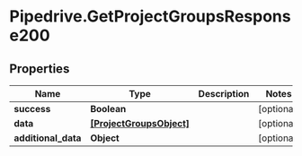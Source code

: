 # Pipedrive.GetProjectGroupsResponse200

## Properties

Name | Type | Description | Notes
------------ | ------------- | ------------- | -------------
**success** | **Boolean** |  | [optional] 
**data** | [**[ProjectGroupsObject]**](ProjectGroupsObject.md) |  | [optional] 
**additional_data** | **Object** |  | [optional] 


